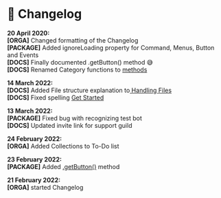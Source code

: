 # 📄 Changelog

**20 April 2020:**\
**\[ORGA]** Changed formatting of the Changelog\
**\[PACKAGE]** Added ignoreLoading property for Command, Menus, Button and Events\
**\[DOCS]** Finally documented .getButton() method 😅\
**\[DOCS]** Renamed Category functions to [methods](broken-reference)

**14 March 2022:**\
**\[DOCS]** Added File structure explanation to[ Handling Files](broken-reference)\
**\[DOCS]** Fixed spelling [Get Started](../get-started.md)

**13 March 2022:**\
**\[PACKAGE]** Fixed bug with recognizing test bot\
**\[DOCS]** Updated invite link for support guild

**24 February 2022:**\
**\[ORGA]** Added Collections to To-Do list

**23 February 2022:**\
**\[PACKAGE]** Added [.getButton()](../methods/getbutton.md) method

**21 February 2022:**\
**\[ORGA]** started Changelog
